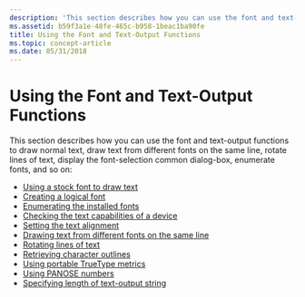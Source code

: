 ```yaml
---
description: 'This section describes how you can use the font and text-output functions to draw normal text, draw text from different fonts on the same line, rotate lines of text, display the font-selection common dialog-box, enumerate fonts, and so on:'
ms.assetid: b59f3a1e-48fe-465c-b958-1beac1ba90fe
title: Using the Font and Text-Output Functions
ms.topic: concept-article
ms.date: 05/31/2018
---
```


# Using the Font and Text-Output Functions

This section describes how you can use the font and text-output functions to draw normal text, draw text from different fonts on the same line, rotate lines of text, display the font-selection common dialog-box, enumerate fonts, and so on:

-   [Using a stock font to draw text](using-a-stock-font-to-draw-text.md)
-   [Creating a logical font](creating-a-logical-font.md)
-   [Enumerating the installed fonts](enumerating-the-installed-fonts.md)
-   [Checking the text capabilities of a device](checking-the-text-capabilities-of-a-device.md)
-   [Setting the text alignment](setting-the-text-alignment.md)
-   [Drawing text from different fonts on the same line](drawing-text-from-different-fonts-on-the-same-line.md)
-   [Rotating lines of text](rotating-lines-of-text.md)
-   [Retrieving character outlines](retrieving-character-outlines.md)
-   [Using portable TrueType metrics](using-portable-truetype-metrics.md)
-   [Using PANOSE numbers](using-panose-numbers.md)
-   [Specifying length of text-output string](specifying-length-of-text-output-string.md)

 

 



